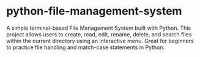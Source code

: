 # python-file-management-system
A simple terminal-based File Management System built with Python. This project allows users to create, read, edit, rename, delete, and search files within the current directory using an interactive menu. Great for beginners to practice file handling and match-case statements in Python.
